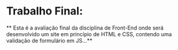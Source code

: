 # Trabalho Final:

** Esta é a avaliação final da disciplina de Front-End onde será desenvolvido um site em princípio de HTML e CSS, contendo uma validação de formulário em JS...**